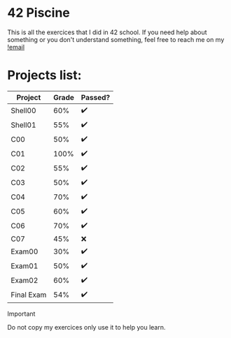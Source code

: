 # 42 Piscine
This is all the exercices that I did in 42 school.
If you need help about something or you don't understand something, feel free to reach me on my [!email](tafonso@student.42lisboa.com)

# Projects list:
| Project      | Grade       | Passed? |
| ---          | ---         | ---     |
| Shell00      |  60%        |  ✔️    |
| Shell01      |  55%        |  ✔️    |
| C00          |  50%        |  ✔️    |
| C01          |  100%       |  ✔️    |
| C02          |  55%        |  ✔️    |
| C03          |  50%        |  ✔️    |
| C04          |  70%        |  ✔️    |
| C05          |  60%        |  ✔️    |
| C06          |  70%        |  ✔️    |
| C07          |  45%        |  ❌    |
| Exam00       |  30%        |  ✔️    |
| Exam01       |  50%        |  ✔️    |
| Exam02       |  60%        |  ✔️    |
| Final Exam   |  54%        |  ✔️    |

>[!IMPORTANT]
>Do not copy my exercices only use it to help you learn.
